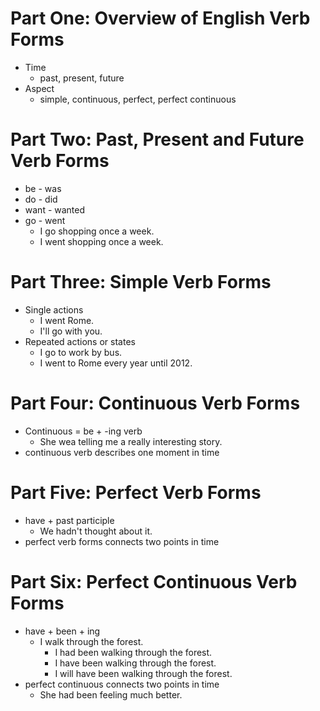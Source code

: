 # Part One: Overview of English Verb Forms
- Time
  - past, present, future
- Aspect
  - simple, continuous, perfect, perfect continuous

# Part Two: Past, Present and  Future Verb Forms
- be - was
- do - did
- want - wanted
- go - went
  - I go shopping once a week.
  - I went shopping once a week.

# Part Three: Simple Verb Forms
- Single actions
  - I went Rome.
  - I'll go with you.
- Repeated actions or states
  - I go to work by bus.
  - I went to Rome every year until 2012.

# Part Four: Continuous Verb Forms
- Continuous = be + -ing verb
  - She wea telling me a really interesting story.
- continuous verb describes one moment in time

# Part Five: Perfect Verb Forms
- have + past participle
  - We hadn't thought about it.
- perfect verb forms connects two points in time

# Part Six: Perfect Continuous Verb Forms
- have + been + ing
  - I walk through the forest.
    - I had been walking through the forest.
    - I have been walking through the forest.
    - I will have been walking through the forest.
- perfect continuous connects two points in time
  - She had been feeling much better.
